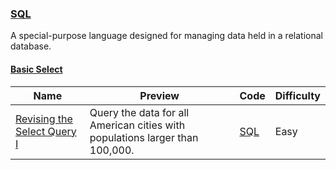 
### [SQL](https://www.hackerrank.com/domains/sql)
A special-purpose language designed for managing data held in a relational database.


#### [Basic Select](https://www.hackerrank.com/domains/sql/select)

Name | Preview | Code | Difficulty
---- | ------- | ---- | ----------
[Revising the Select Query I](https://www.hackerrank.com/challenges/revising-the-select-query)|Query the data for all American cities with populations larger than 100,000.|[SQL](select/revising-the-select-query.sql)|Easy

